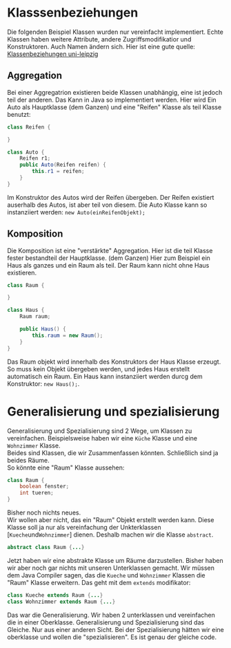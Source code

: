 # Klasssenbeziehungen
Die folgenden Beispiel Klassen wurden nur vereinfacht implementiert. Echte Klassen haben weitere Attribute, andere Zugriffsmodifikatior und Konstruktoren. Auch Namen ändern sich.
Hier ist eine gute quelle: [Klassenbeziehungen uni-leipzig](https://www.informatik.uni-leipzig.de/~stjaenicke/mup1/s2.pdf)
  
## Aggregation
Bei einer Aggregatrion existieren beide Klassen unabhängig, eine ist jedoch teil der anderen.
Das Kann in Java so implementiert werden. Hier wird Ein Auto als Hauptklasse (dem Ganzen) und eine "Reifen" Klasse als teil Klasse benutzt:
```java
class Reifen {

}

class Auto {
    Reifen r1;
    public Auto(Reifen reifen) {
        this.r1 = reifen;
    }
}
```
Im Konstruktor des Autos wird der Reifen übergeben. Der Reifen existiert auserhalb des Autos, ist aber teil von diesem.
Die Auto Klasse kann so instanziiert werden: `new Auto(einReifenObjekt);` 
  
## Komposition
Die Komposition ist eine "verstärkte" Aggregation. Hier ist die teil Klasse fester bestandteil der Hauptklasse. (dem Ganzen)
Hier zum Beispiel ein Haus als ganzes und ein Raum als teil. Der Raum kann nicht ohne Haus existieren.
```java
class Raum {

}

class Haus {
    Raum raum;

    public Haus() {
        this.raum = new Raum();
    }
}
```
Das Raum objekt wird innerhalb des Konstruktors der Haus Klasse erzeugt. So muss kein Objekt übergeben werden, und jedes Haus erstellt automatisch ein Raum. Ein Haus kann instanziiert werden durcg dem Konstruktor: `new Haus();`.
  
# Generalisierung und spezialisierung
Generalisierung und Spezialisierung sind 2 Wege, um Klassen zu vereinfachen.
Beispielsweise haben wir eine `Küche` Klasse und eine `Wohnzimmer` Klasse.<br>
Beides sind Klassen, die wir Zusammenfassen könnten. Schließlich sind ja beides Räume.<br>
So könnte eine "Raum" Klasse aussehen:
```java
class Raum {
    boolean fenster;
    int tueren;
}
```
Bisher noch nichts neues.<br>
Wir wollen aber nicht, das ein "Raum" Objekt erstellt werden kann. Diese Klasse soll ja nur als vereinfachung der Unkterklassen [`Kueche`und`Wohnzimmer`] dienen. Deshalb machen wir die Klasse `abstract`.
```java
abstract class Raum {...}
```  
Jetzt haben wir eine abstrakte Klasse um Räume darzustellen. Bisher haben wir aber noch gar nichts mit unseren Unterklassen gemacht. Wir müssen dem Java Compiler sagen, das die `Kueche` und `Wohnzimmer` Klassen die "Raum" Klasse erweitern. Das geht mit dem `extends` modifikator:
```java
class Kueche extends Raum {...}
class Wohnzimmer extends Raum {...}
```
Das war die Generalisierung. Wir haben 2 unterklassen und vereinfachen die in einer Oberklasse. Generalisierung und Spezialisierung sind das Gleiche. Nur aus einer anderen Sicht. Bei der Spezialisierung hätten wir eine oberklasse und wollen die "spezialisieren". Es ist genau der gleiche code.